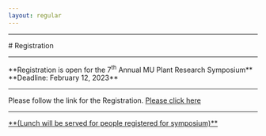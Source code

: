 ```yaml
---
layout: regular
---
```


<hr style="clear: both;" />
# Registration 
<hr style="clear: both;" />
**Registration is open for the 7<sup>th</sup> Annual MU Plant Research Symposium** <br />
**Deadline: February 12, 2023**
<hr style="clear: both;" />
Please follow the link for the Registration. <a href="https://docs.google.com/forms/d/e/1FAIpQLSf0EVO-kMtBZ7qBLz_PV9wxqXcSuL-YsUtRRtJ-7zjnKsIfgw/viewform?usp=sf_link" target="_blank"> Please click here 
 <hr style="clear: both;" />
  **(Lunch will be served for people registered for symposium)**
